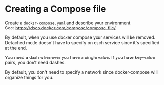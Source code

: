 # Creating a Compose file

Create a `docker-compose.yaml` and describe your environment.  
See: https://docs.docker.com/compose/compose-file/  

By default, when you use docker compose your services will be removed.  
Detached mode doesn't have to specify on each service since it's specified at 
the end.

You need a dash whenever you have a single value. 
If you have key-value pairs, you don't need dashes.

By default, you don't need to specify a network since docker-compose will
organize things for you.
